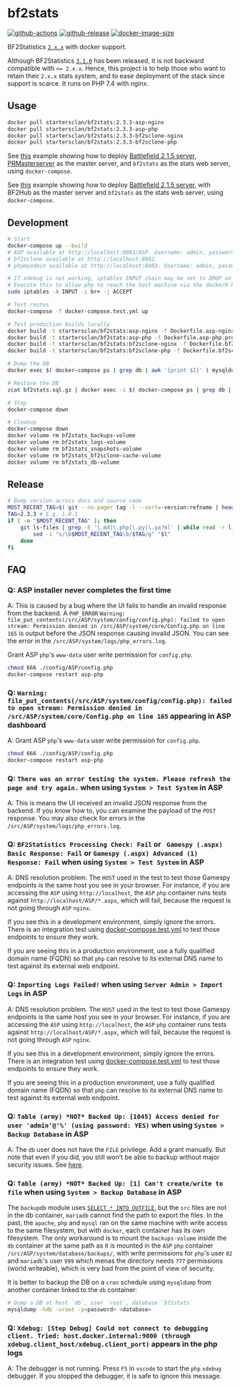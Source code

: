 # bf2stats

[![github-actions](https://github.com/startersclan/bf2stats/workflows/ci-master-pr/badge.svg)](https://github.com/startersclan/bf2stats/actions)
[![github-release](https://img.shields.io/github/v/release/startersclan/bf2stats?style=flat-square)](https://github.com/startersclan/bf2stats/releases/)
[![docker-image-size](https://img.shields.io/docker/image-size/startersclan/bf2stats/asp-nginx)](https://hub.docker.com/r/startersclan/bf2stats)

BF2Statistics [`2.x.x`](https://code.google.com/archive/p/bf2stats/) with docker support.

Although BF2Statistics [`3.1.0`](https://github.com/BF2Statistics/ASP) has been released, it is not backward compatible with `<= 2.x.x`. Hence, this project is to help those who want to retain their `2.x.x` stats system, and to ease deployment of the stack since support is scarce. It runs on PHP 7.4 with nginx.

## Usage

```sh
docker pull startersclan/bf2stats:2.3.3-asp-nginx
docker pull startersclan/bf2stats:2.3.3-asp-php
docker pull startersclan/bf2stats:2.3.3-bf2sclone-nginx
docker pull startersclan/bf2stats:2.3.3-bf2sclone-php
```

See [this](docs/full-bf2-stack-example) example showing how to deploy [Battlefield 2 1.5 server](https://github.com/startersclan/docker-bf2/), [PRMasterserver](https://github.com/startersclan/PRMasterServer) as the master server, and `bf2stats` as the stats web server, using `docker-compose`.

See [this](docs/bf2hub-bf2stats-example) example showing how to deploy [Battlefield 2 1.5 server](https://github.com/startersclan/docker-bf2/), with BF2Hub as the master server and `bf2stats` as the stats web server, using `docker-compose`.

## Development

```sh
# Start
docker-compose up --build
# ASP available at http://localhost:8081/ASP. Username: admin, password admin. See ./config/ASP/config.php config file
# bf2sclone available at http://localhost:8082.
# phpmyadmin available at http://localhost:8083. Username: admin, password: admin. See ./config/ASP/config.php config file

# If xdebug is not working, iptables INPUT chain may be set to DROP on the docker bridge.
# Execute this to allow php to reach the host machine via the docker0 bridge
sudo iptables -A INPUT -i br+ -j ACCEPT

# Test routes
docker-compose -f docker-compose.test.yml up

# Test production builds locally
docker build -t startersclan/bf2stats:asp-nginx -f Dockerfile.asp-nginx.prod .
docker build -t startersclan/bf2stats:asp-php -f Dockerfile.asp-php.prod .
docker build -t startersclan/bf2stats:bf2sclone-nginx -f Dockerfile.bf2sclone-nginx.prod .
docker build -t startersclan/bf2stats:bf2sclone-php -f Dockerfile.bf2sclone-php.prod .

# Dump the DB
docker exec $( docker-compose ps | grep db | awk '{print $1}' ) mysqldump -uroot -padmin bf2stats | gzip > bf2stats.sql.gz

# Restore the DB
zcat bf2stats.sql.gz | docker exec -i $( docker-compose ps | grep db | awk '{print $1}' ) mysql -uroot -padmin bf2stats

# Stop
docker-compose down

# Cleanup
docker-compose down
docker volume rm bf2stats_backups-volume
docker volume rm bf2stats_logs-volume
docker volume rm bf2stats_snapshots-volume
docker volume rm bf2stats_bf2sclone-cache-volume
docker volume rm bf2stats_db-volume
```

## Release

```sh
# Bump version across docs and source code 
MOST_RECENT_TAG=$( git --no-pager tag -l --sort=-version:refname | head -n1 ) # E.g. 1.0.0
TAG=2.3.3 # E.g. 1.0.1
if [ -n "$MOST_RECENT_TAG" ]; then
    git ls-files | grep -E '\.md|\.php|\.py|\.ya?ml' | while read -r l; do 
        sed -i "s/\b$MOST_RECENT_TAG\b/$TAG/g" "$l"
    done
fi
```

## FAQ

### Q: ASP installer never completes the first time

A: This is caused by a bug where the UI fails to handle an invalid response from the backend. A `PHP_ERROR` `Warning: file_put_contents(/src/ASP/system/config/config.php): failed to open stream: Permission denied in /src/ASP/system/core/Config.php on line 165` is output before the JSON response causing invalid JSON. You can see the error in the `/src/ASP/system/logs/php_errors.log`.

Grant ASP `php`'s `www-data` user write permission for `config.php`.

```sh
chmod 666 ./config/ASP/config.php
docker-compose restart asp-php
```

### Q: `Warning: file_put_contents(/src/ASP/system/config/config.php): failed to open stream: Permission denied in /src/ASP/system/core/Config.php on line 165` appearing in ASP dashboard

A: Grant ASP `php`'s `www-data` user write permission for `config.php`.

```sh
chmod 666 ./config/ASP/config.php
docker-compose restart asp-php
```

### Q: `There was an error testing the system. Please refresh the page and try again.` when using `System > Test System` in ASP

A: This is means the UI received an invalid JSON response from the backend. If you know how to, you can examine the payload of the `POST` response. You may also check for errors in the `/src/ASP/system/logs/php_errors.log`.

### Q: `BF2Statistics Processing Check: Fail` or ` Gamespy (.aspx) Basic Response: Fail` or `Gamespy (.aspx) Advanced (1) Response: Fail` when using `System > Test System` in ASP

A: DNS resolution problem. The `HOST` used in the test to test those Gamespy endpoints is the same host you see in your browser. For instance, if you are accessing the `ASP` using `http://localhost`, the `ASP` `php` container runs tests against `http://localhost/ASP/*.aspx`, which will fail, because the request is not going through `ASP` `nginx`.

If you see this in a development environment, simply ignore the errors. There is an integration test using [docker-compose.test.yml](docker-compose.test.yml) to test those endpoints to ensure they work.

If you are seeing this in a production environment, use a fully qualified domain name (FQDN) so that `php` can resolve to its external DNS name to test against its external web endpoint.

### Q: `Importing Logs Failed!` when using `Server Admin > Import Logs` in ASP

A: DNS resolution problem. The `HOST` used in the test to test those Gamespy endpoints is the same host you see in your browser. For instance, if you are accessing the `ASP` using `http://localhost`, the `ASP` `php` container runs tests against `http://localhost/ASP/*.aspx`, which will fail, because the request is not going through `ASP` `nginx`.

If you see this in a development environment, simply ignore the errors. There is an integration test using [docker-compose.test.yml](docker-compose.test.yml) to test those endpoints to ensure they work.

If you are seeing this in a production environment, use a fully qualified domain name (FQDN) so that `php` can resolve to its external DNS name to test against its external web endpoint.

### Q: `Table (army) *NOT* Backed Up: [1045] Access denied for user 'admin'@'%' (using password: YES)` when using `System > Backup Database` in ASP

A: The `db` user does not have the `FILE` privilege. Add a grant manually. But note that even if you did, you still won't be able to backup without major security issues. See [here](#q-table-army-not-backed-up-1-cant-createwrite-to-file-when-using-system--backup-database-in-asp).

### Q: `Table (army) *NOT* Backed Up: [1] Can't create/write to file` when using `System > Backup Database` in ASP

The `backupdb` module uses [`SELECT * INTO OUTFILE`](https://mariadb.com/kb/en/select-into-outfile/), but the `src` files are not in the db container, `mariadb` cannot find the path to export the files. In the past, the `apache`, `php` and `mysql` ran on the same machine with write access to the same filesystem, but with `docker`, each container has its own filesystem. The only workaround is to mount the `backups-volume` inside the `db` container at the same path as it is mounted in the `ASP` `php` container `/src/ASP/system/database/backups/`, with write permissions for `php`'s user `82` and `mariadb`'s user `999` which menas the directory needs `777` permissions (world writeable), which is very bad from the point of view of security.

It is better to backup the DB on a `cron` schedule using `mysqldump` from another container linked to the `db` container:

```sh
# Dump a DB at host `db`, user `root`, database `bf2stats`
mysqldump -hdb -uroot -p<password> <database>
```

### Q: `Xdebug: [Step Debug] Could not connect to debugging client. Tried: host.docker.internal:9000 (through xdebug.client_host/xdebug.client_port)` appears in the php logs

A: The debugger is not running. Press `F5` in `vscode` to start the `php` `xdebug` debugger. If you stopped the debugger, it is safe to ignore this message.
